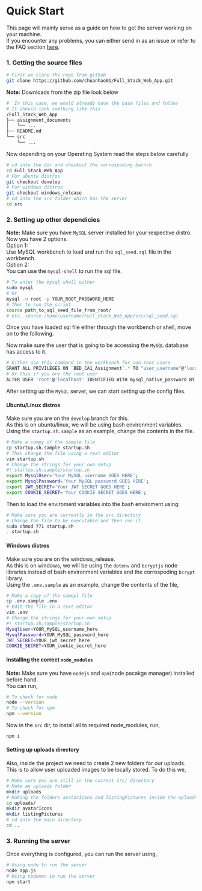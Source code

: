 # Quick Start

This page will mainly serve as a guide on how to get the server working on your machine.  
If you encounter any problems, you can either send in as an issue or refer to the FAQ section [here]().

### 1. Getting the source files
```bash
# First we clone the repo from github
git clone https://github.com/chuanhao01/Full_Stack_Web_App.git
```
**Note:** Downloads from the zip file look below
```bash
#  In this case, we would already have the base files and folder
# It should look somthing like this
/Full_Stack_Web_App
├── assignment_documents
│   └── ...
├── README.md
└── src
    └── ...
```
Now depending on your Operating System read the steps below carefully  
```bash
# cd into the dir and checkout the corrospoding barnch
cd Full_Stack_Web_App
# For ubuntu distros
git checkout develop
# For windows distros
git checkout windows_release
# cd into the src folder which has the server
cd src
```  
### 2. Setting up other dependicies  
**Note:** Make sure you have `MySQL` server installed for your respective distro.   
Now you have 2 options.  
Option 1:  
Use MySQL workbench to load and run the `sql_seed.sql` file in the workbench.  
Option 2:  
You can use the `mysql-shell` to run the sql file.  
```bash
# To enter the mysql shell either
sudo mysql
# Or
mysql -u root -p YOUR_ROOT_PASSWORD_HERE
# Then to run the script
source path_to_sql_seed_file_from_root/
# etc. source /home/username/Full_Stack_Web_App/src/sql_seed.sql
```

Once you have loaded sql file either through the workbench or shell, move on to the following.  

Now make sure the user that is going to be accessing the `MySQL` database has access to it.  
```bash
# Either use this command in the workbench for non-root users
GRANT ALL PRIVILEGES ON `BED_CA1_Assignment`.* TO "user_username"@"localhost";
# Or this if you are the root user
ALTER USER 'root'@'localhost' IDENTIFIED WITH mysql_native_password BY 'YOUR_ROOT_PASSWORD_HERE'
```

After setting up the `MySQL` server, we can start setting up the config files.  

#### Ubuntu/Linux distros

Make sure you are on the `develop` branch for this.  
As this is on ubuntu/linux, we will be using bash environment variables.  
Using the `startup.sh.sample` as an example, change the contents in the file.  
```bash
# Make a compy of the sample file
cp startup.sh.sample startup.sh
# Then change the file using a text editor
vim startup.sh
# Change the strings for your own setup
#! startup.sh.sample/startup.sh
export MysqlUser='Your MySQL username GOES HERE';
export MysqlPassword='Your MySQL password GOES HERE';
export JWT_SECRET='Your JWT SECRET GOES HERE';
export COOKIE_SECRET='Your COOKIE SECRET GOES HERE';
```
Then to load the enviroment variables into the bash enviroment using:  
```bash
# Make sure you are currently in the src directory
# Change the file to be executable and then run it.
sudo chmod 771 startup.sh
. startup.sh
```

#### Windows distros  

Make sure you are on the windows_release.  
As this is on windows, we will be using the `dotenv` and `bcryptjs` node libraries instead of bash environment variables and the corrospoding `bcrypt` library.  
Using the `.env.sample` as an example, change the contents of the file,  
```bash
# Make a copy of the samepl file
cp .env.sample .env
# Edit the file in a text editor
vim .env
# Change the strings for your own setup
#! startup.sh.sample/startup.sh
MysqlUser=YOUR_MySQL_username_here
MysqlPassword=YOUR_MySQL_password_here
JWT_SECRET=YOUR_jwt_secret_here
COOKIE_SECRET=YOUR_cookie_secret_here
```

#### Installing the correct `node_modules`  
**Note:** Make sure you have `nodejs` and `npm`(node pacakge manager) installed before hand.  
You can run,  
```bash
# To check for node
node --version
# To check for npm
npm --version
```
Now in the `src` dir, to install all to required node_modules, run, 
```bash
npm i
```

#### Setting up uploads directory
Also, inside the project we need to create 2 new folders for our uploads.  
This is to allow user uploaded images to be locally stored.
To do this we,  

```bash
# Make sure you are still in the current src/ directory
# Make an uploads folder
mkdir uploads
# Making the folders avatarIcons and listingPictures inside the uploads folder
cd uploads/
mkdir avatarIcons
mkdir listingPictures
# cd into the main directory
cd ..
```  

### 3. Running the server  
Once everything is configured, you can run the server using,  
```bash
# Using node to run the server
node app.js
# Using nodemon to run the server
npm start
```